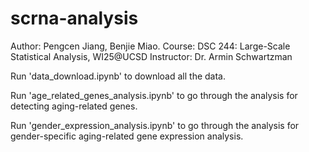 # scrna-analysis

Author: Pengcen Jiang, Benjie Miao. Course: DSC 244: Large-Scale Statistical Analysis, WI25@UCSD Instructor: Dr. Armin Schwartzman

Run 'data_download.ipynb' to download all the data. 

Run 'age_related_genes_analysis.ipynb' to go through the analysis for detecting aging-related genes. 

Run 'gender_expression_analysis.ipynb' to go through the analysis for gender-specific aging-related gene expression analysis. 

